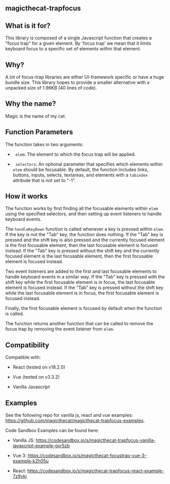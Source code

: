 magicthecat-trapfocus
---------------

What is it for?
---------------

This library is composed of a single Javascript function that creates a "focus trap" for a given element. By 'focus trap' we mean that it limits keyboard focus to a specific set of elements within that element.

Why?
----

A lot of focus-trap libraries are either UI-framework specific or have a huge bundle size. This library hopes to provide a smaller alternative with a unpacked size of 1.96KB (40 lines of code).

Why the name?
-------------

Magic is the name of my cat.

Function Parameters
-------------------

The function takes in two arguments:

-   `elem`: The element to which the focus trap will be applied.

-   `selectors`: An optional parameter that specifies which elements within `elem` should be focusable. By default, the function includes links, buttons, inputs, selects, textareas, and elements with a `tabindex` attribute that is not set to "-1".

How it works
------------

The function works by first finding all the focusable elements within `elem` using the specified selectors, and then setting up event listeners to handle keyboard events.

The `handleKeyDown` function is called whenever a key is pressed within `elem`. If the key is not the "Tab" key, the function does nothing. If the "Tab" key is pressed and the shift key is also pressed and the currently focused element is the first focusable element, then the last focusable element is focused instead. If the "Tab" key is pressed without the shift key and the currently focused element is the last focusable element, then the first focusable element is focused instead.

Two event listeners are added to the first and last focusable elements to handle keyboard events in a similar way. If the "Tab" key is pressed with the shift key while the first focusable element is in focus, the last focusable element is focused instead. If the "Tab" key is pressed without the shift key while the last focusable element is in focus, the first focusable element is focused instead.

Finally, the first focusable element is focused by default when the function is called.

The function returns another function that can be called to remove the focus trap by removing the event listener from `elem`.

Compatibility
-------------

Compatible with:

-   React (tested on v18.2.0)

-   Vue (tested on v3.3.2)

-   Vanilla Javascript

Examples
--------

See the following repo for vanilla js, react and vue examples: <https://github.com/magicthecat/magicthecat-trapfocus-examples>.

Code Sandbox Examples can be found here:

-   Vanilla JS: <https://codesandbox.io/s/magicthecat-trapfocus-vanilla-javascript-example-gxr5zb>

-   Vue 3: <https://codesandbox.io/s/magicthecat-focustrap-vue-3-example-k2h05u>

-   React: <https://codesandbox.io/s/magicthecat-trapfocus-react-example-7z9yki>